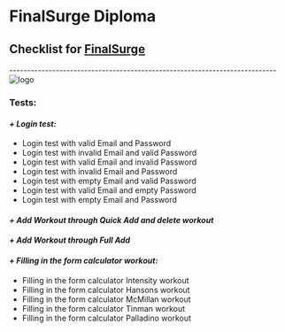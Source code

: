 # FinalSurge Diploma
## Checklist for [FinalSurge](https://log.finalsurge.com/login.cshtml) 
---------------------------------------------------------------------------<img align = "right">![logo](https://log.finalsurge.com/img/branded/finalsurge.png)<img>
### Tests:

#### **_+ Login test:_**

- Login test with valid Email and Password
- Login test with invalid Email and valid Password
- Login test with valid Email and invalid Password
- Login test with invalid Email and Password
- Login test with empty Email and valid Password
- Login test with valid Email and empty Password
- Login test with empty Email and Password

#### **_+ Add Workout through Quick Add and delete workout_**

#### **_+ Add Workout through Full Add_**

#### **_+ Filling in the form calculator workout:_**

- Filling in the form calculator Intensity workout
- Filling in the form calculator Hansons workout
- Filling in the form calculator McMillan workout
- Filling in the form calculator Tinman workout
- Filling in the form calculator Palladino workout


